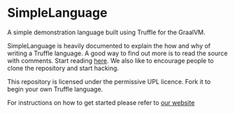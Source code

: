 # SimpleLanguage

A simple demonstration language built using Truffle for the GraalVM.

SimpleLanguage is heavily documented to explain the how and why of writing a
Truffle language. A good way to find out more is to read the source with
comments. Start reading [here](https://github.com/graalvm/simplelanguage/blob/master/language/src/main/java/com/oracle/truffle/sl/SLLanguage.java). 
We also like to encourage people to clone the repository and start hacking.

This repository is licensed under the permissive UPL licence. Fork it to begin
your own Truffle language.

For instructions on how to get started please refer to [our website](http://www.graalvm.org/docs/graalvm-as-a-platform/implement-language/)
